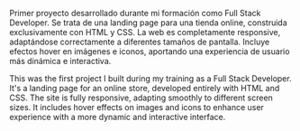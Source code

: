 Primer proyecto desarrollado durante mi formación como Full Stack Developer. Se trata de una landing page para una tienda online, construida exclusivamente con HTML y CSS. La web es completamente responsive,
adaptándose correctamente a diferentes tamaños de pantalla. Incluye efectos hover en imágenes e iconos, aportando una experiencia de usuario más dinámica e interactiva.

This was the first project I built during my training as a Full Stack Developer. It's a landing page for an online store, developed entirely with HTML and CSS. The site is fully responsive, adapting smoothly to different screen sizes. It includes hover effects on images and icons to enhance user experience with a more dynamic and interactive interface.
